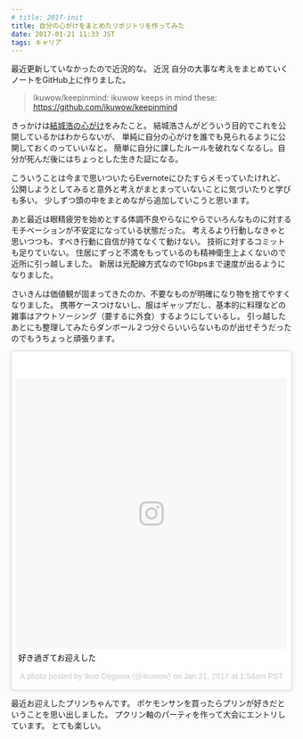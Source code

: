 ```yaml
---
# title: 2017-init
title: 自分の心がけをまとめたリポジトリを作ってみた
date: 2017-01-21 11:33 JST
tags: キャリア
---
```


最近更新していなかったので近況的な。
近況
自分の大事な考えをまとめていくノートをGitHub上に作りました。

> ikuwow/keepinmind: ikuwow keeps in mind these:  
> https://github.com/ikuwow/keepinmind

きっかけは[結城浩の心がけ](http://www.hyuki.com/writing/)をみたこと。
結城浩さんがどういう目的でこれを公開しているかはわからないが、
単純に自分の心がけを誰でも見られるように公開しておくのっていいなと。
簡単に自分に課したルールを破れなくなるし。自分が死んだ後にはちょっとした生きた証になる。

こういうことは今まで思いついたらEvernoteにひたすらメモっていたけれど、
公開しようとしてみると意外と考えがまとまっていないことに気づいたりと学びも多い。
少しずつ頭の中をまとめながら追加していこうと思います。

あと最近は眼精疲労を始めとする体調不良やらなにやらでいろんなものに対するモチベーションが不安定になっている状態だった。
考えるより行動しなきゃと思いつつも、すべき行動に自信が持てなくて動けない。
技術に対するコミットも足りていない。
住居にずっと不満をもっているのも精神衛生上よくないので近所に引っ越しました。
新居は光配線方式なので1Gbpsまで速度が出るようになりました。

さいきんは価値観が固まってきたのか、不要なものが明確になり物を捨てやすくなりました。
携帯ケースつけないし、服はギャップだし、基本的に料理などの雑事はアウトソーシング（要するに外食）するようにしているし。
引っ越したあとにも整理してみたらダンボール２つ分ぐらいいらないものが出せそうだったのでもうちょっと頑張ります。

<blockquote class="instagram-media" data-instgrm-captioned data-instgrm-version="7" style=" background:#FFF; border:0; border-radius:3px; box-shadow:0 0 1px 0 rgba(0,0,0,0.5),0 1px 10px 0 rgba(0,0,0,0.15); margin: 1px; max-width:658px; padding:0; width:99.375%; width:-webkit-calc(100% - 2px); width:calc(100% - 2px);"><div style="padding:8px;"> <div style=" background:#F8F8F8; line-height:0; margin-top:40px; padding:50.0% 0; text-align:center; width:100%;"> <div style=" background:url(data:image/png;base64,iVBORw0KGgoAAAANSUhEUgAAACwAAAAsCAMAAAApWqozAAAABGdBTUEAALGPC/xhBQAAAAFzUkdCAK7OHOkAAAAMUExURczMzPf399fX1+bm5mzY9AMAAADiSURBVDjLvZXbEsMgCES5/P8/t9FuRVCRmU73JWlzosgSIIZURCjo/ad+EQJJB4Hv8BFt+IDpQoCx1wjOSBFhh2XssxEIYn3ulI/6MNReE07UIWJEv8UEOWDS88LY97kqyTliJKKtuYBbruAyVh5wOHiXmpi5we58Ek028czwyuQdLKPG1Bkb4NnM+VeAnfHqn1k4+GPT6uGQcvu2h2OVuIf/gWUFyy8OWEpdyZSa3aVCqpVoVvzZZ2VTnn2wU8qzVjDDetO90GSy9mVLqtgYSy231MxrY6I2gGqjrTY0L8fxCxfCBbhWrsYYAAAAAElFTkSuQmCC); display:block; height:44px; margin:0 auto -44px; position:relative; top:-22px; width:44px;"></div></div> <p style=" margin:8px 0 0 0; padding:0 4px;"> <a href="https://www.instagram.com/p/BPhajVhB4vU/" style=" color:#000; font-family:Arial,sans-serif; font-size:14px; font-style:normal; font-weight:normal; line-height:17px; text-decoration:none; word-wrap:break-word;" target="_blank">好き過ぎてお迎えした</a></p> <p style=" color:#c9c8cd; font-family:Arial,sans-serif; font-size:14px; line-height:17px; margin-bottom:0; margin-top:8px; overflow:hidden; padding:8px 0 7px; text-align:center; text-overflow:ellipsis; white-space:nowrap;">A photo posted by Ikuo Degawa (@ikuwow) on <time style=" font-family:Arial,sans-serif; font-size:14px; line-height:17px;" datetime="2017-01-21T09:54:07+00:00">Jan 21, 2017 at 1:54am PST</time></p></div></blockquote> <script async defer src="//platform.instagram.com/en_US/embeds.js"></script>

最近お迎えしたプリンちゃんです。
ポケモンサンを買ったらプリンが好きだということを思い出しました。
プクリン軸のパーティを作って大会にエントリしています。
とても楽しい。


